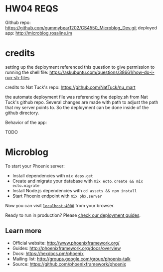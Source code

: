 # HW04 REQS
Github repo: https://github.com/gummybear1202/CS4550_Microblog_Dev.git
deployed app: http://microblog.rosaline.im

# credits
setting up the deployment referenced this question to give permission to running the shell file:
https://askubuntu.com/questions/38661/how-do-i-run-sh-files

credits to Nat Tuck's repo:
https://github.com/NatTuck/nu_mart

the automate deployment file was referencing the deploy.sh from Nat Tuck's github repo. Several changes are made with path to adjust the path that my server points to. So the deployment can be done inside of the github directory.

Behavior of the app:

TODO

# Microblog

To start your Phoenix server:

  * Install dependencies with `mix deps.get`
  * Create and migrate your database with `mix ecto.create && mix ecto.migrate`
  * Install Node.js dependencies with `cd assets && npm install`
  * Start Phoenix endpoint with `mix phx.server`

Now you can visit [`localhost:4000`](http://localhost:4000) from your browser.

Ready to run in production? Please [check our deployment guides](http://www.phoenixframework.org/docs/deployment).

## Learn more

  * Official website: http://www.phoenixframework.org/
  * Guides: http://phoenixframework.org/docs/overview
  * Docs: https://hexdocs.pm/phoenix
  * Mailing list: http://groups.google.com/group/phoenix-talk
  * Source: https://github.com/phoenixframework/phoenix
